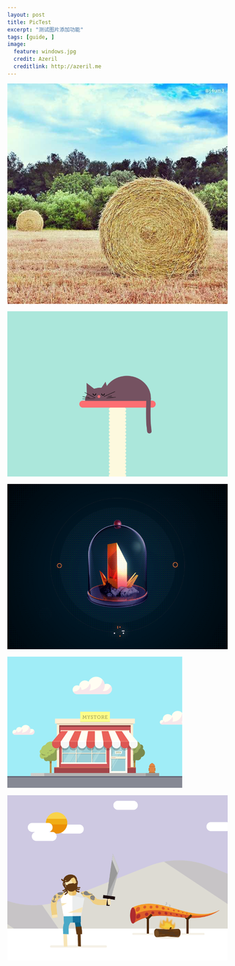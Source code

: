 ```yaml
---
layout: post
title: PicTest
excerpt: "测试图片添加功能"
tags: [guide, ]
image:
  feature: windows.jpg
  credit: Azeril
  creditlink: http://azeril.me
---
```



![](/lemon/Mow.jpg)

![](/Lemon/GifCatSleeping.gif)

![](/lemon/GifShitCrystal.gif)

![](/Lemon/GifConvenienceStore.gif)

![](/lemon/GifLittleSword.gif)

